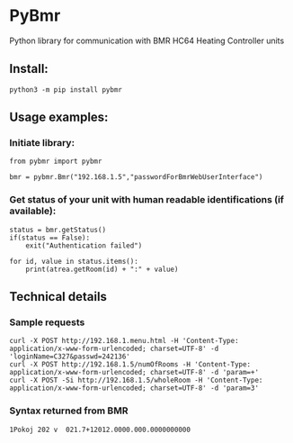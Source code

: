 # PyBmr
Python library for communication with BMR HC64 Heating Controller units

## Install:

```
python3 -m pip install pybmr
```

## Usage examples:

### Initiate library:
```
from pybmr import pybmr

bmr = pybmr.Bmr("192.168.1.5","passwordForBmrWebUserInterface")
```

### Get status of your unit with human readable identifications (if available):
```
status = bmr.getStatus()
if(status == False):
    exit("Authentication failed")

for id, value in status.items():
    print(atrea.getRoom(id) + ":" + value)
```

## Technical details
### Sample requests
```
curl -X POST http://192.168.1.menu.html -H 'Content-Type: application/x-www-form-urlencoded; charset=UTF-8' -d 'loginName=C327&passwd=242136'
curl -X POST http://192.168.1.5/numOfRooms -H 'Content-Type: application/x-www-form-urlencoded; charset=UTF-8' -d 'param=+'
curl -X POST -Si http://192.168.1.5/wholeRoom -H 'Content-Type: application/x-www-form-urlencoded; charset=UTF-8' -d 'param=3'
```

### Syntax returned from BMR
```
1Pokoj 202 v  021.7+12012.0000.000.0000000000
````
